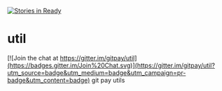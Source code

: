 [![Stories in Ready](https://badge.waffle.io/gitpay/util.png?label=ready&title=Ready)](https://waffle.io/gitpay/util)
# util

[![Join the chat at https://gitter.im/gitpay/util](https://badges.gitter.im/Join%20Chat.svg)](https://gitter.im/gitpay/util?utm_source=badge&utm_medium=badge&utm_campaign=pr-badge&utm_content=badge)
git pay utils
